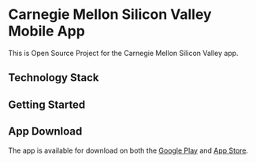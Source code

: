 Carnegie Mellon Silicon Valley Mobile App
=========================================

This is Open Source Project for the Carnegie Mellon Silicon Valley app.

Technology Stack
----------------

Getting Started
---------------


App Download
------------

The app is available for download on both the <a href="https://play.google.com/store/apps/details?id=edu.cmu.sv.mobile" target="_blank">Google Play</a> and <a href="https://itunes.apple.com/us/app/carnegie-mellon-silicon-valley/id686981915" target="_blank">App Store</a>.


